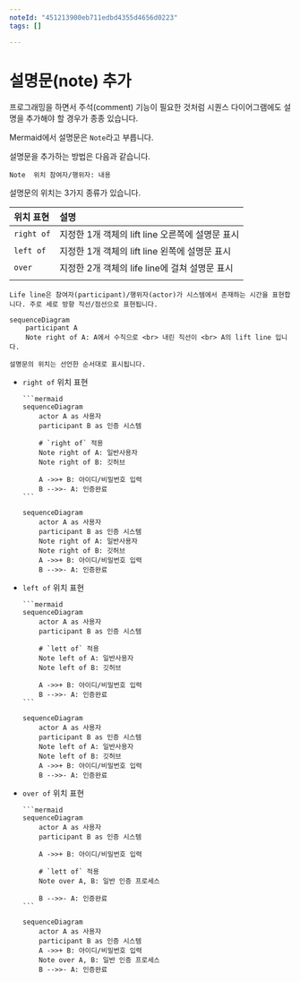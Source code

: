 ```yaml
---
noteId: "451213900eb711edbd4355d4656d0223"
tags: []

---
```


# 설명문(note) 추가

프로그래밍을 하면서 주석(comment) 기능이 필요한 것처럼 시퀀스 다이어그램에도 설명을 추가해야 할 경우가 종종 있습니다.

Mermaid에서 설명문은 `Note`라고 부릅니다.

설명문을 추가하는 방법은 다음과 같습니다.

```
Note  위치 참여자/행위자: 내용
```

설명문의 위치는 3가지 종류가 있습니다.

|위치 표현|설명|
|:--|:--|
|`right of`|지정한 1개 객체의 lift line 오른쪽에 설명문 표시|
|`left of`|지정한 1개 객체의 lift line 왼쪽에 설명문 표시|
|`over`|지정한 2개 객체의 life line에 걸쳐 설명문 표시|
|||

```{admonition} Lift line이란
Life line은 참여자(participant)/행위자(actor)가 시스템에서 존재하는 시간을 표현합니다. 주로 세로 방향 직선/점선으로 표현됩니다.
```

```{mermaid}
sequenceDiagram
    participant A
    Note right of A: A에서 수직으로 <br> 내린 직선이 <br> A의 lift line 입니다.
```

```{note}
설명문의 위치는 선언한 순서대로 표시됩니다.
```

-  `right of` 위치 표현
    ````
    ```mermaid
    sequenceDiagram
        actor A as 사용자
        participant B as 인증 시스템
        
        # `right of` 적용
        Note right of A: 일반사용자
        Note right of B: 깃허브
        
        A ->>+ B: 아이디/비밀번호 입력
        B -->>- A: 인증완료
    ```
    ````

    ```{mermaid}
    sequenceDiagram
        actor A as 사용자
        participant B as 인증 시스템
        Note right of A: 일반사용자
        Note right of B: 깃허브
        A ->>+ B: 아이디/비밀번호 입력
        B -->>- A: 인증완료
    ```

- `left of` 위치 표현
    ````
    ```mermaid
    sequenceDiagram
        actor A as 사용자
        participant B as 인증 시스템
        
        # `lett of` 적용
        Note left of A: 일반사용자
        Note left of B: 깃허브
        
        A ->>+ B: 아이디/비밀번호 입력
        B -->>- A: 인증완료
    ```
    ````

    ```{mermaid}
    sequenceDiagram
        actor A as 사용자
        participant B as 인증 시스템
        Note left of A: 일반사용자
        Note left of B: 깃허브
        A ->>+ B: 아이디/비밀번호 입력
        B -->>- A: 인증완료
    ```

- `over of` 위치 표현
    ````
    ```mermaid
    sequenceDiagram
        actor A as 사용자
        participant B as 인증 시스템
        
        A ->>+ B: 아이디/비밀번호 입력
        
        # `lett of` 적용
        Note over A, B: 일반 인증 프로세스
        
        B -->>- A: 인증완료
    ```
    ````

    ```{mermaid}
    sequenceDiagram
        actor A as 사용자
        participant B as 인증 시스템
        A ->>+ B: 아이디/비밀번호 입력
        Note over A, B: 일반 인증 프로세스
        B -->>- A: 인증완료
    ```
